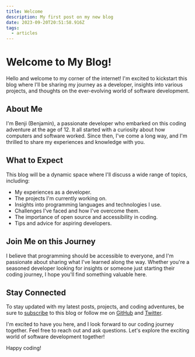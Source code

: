 ```yaml
---
title: Welcome
description: My first post on my new blog
date: 2023-09-20T20:51:58.916Z
tags:
  - articles
---
```

# Welcome to My Blog!

Hello and welcome to my corner of the internet! I'm excited to kickstart this blog where I'll be sharing my journey as a developer, insights into various projects, and thoughts on the ever-evolving world of software development.

## About Me

I'm Benji (Benjamin), a passionate developer who embarked on this coding adventure at the age of 12. It all started with a curiosity about how computers and software worked. Since then, I've come a long way, and I'm thrilled to share my experiences and knowledge with you.

## What to Expect

This blog will be a dynamic space where I'll discuss a wide range of topics, including:

- My experiences as a developer.
- The projects I'm currently working on.
- Insights into programming languages and technologies I use.
- Challenges I've faced and how I've overcome them.
- The importance of open source and accessibility in coding.
- Tips and advice for aspiring developers.

## Join Me on this Journey

I believe that programming should be accessible to everyone, and I'm passionate about sharing what I've learned along the way. Whether you're a seasoned developer looking for insights or someone just starting their coding journey, I hope you'll find something valuable here.

## Stay Connected

To stay updated with my latest posts, projects, and coding adventures, be sure to [subscribe](insert-subscribe-link) to this blog or follow me on [GitHub](https://github.com/Benji377) and [Twitter](https://twitter.com/benben377). 

I'm excited to have you here, and I look forward to our coding journey together. Feel free to reach out and ask questions. Let's explore the exciting world of software development together!

Happy coding!
